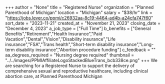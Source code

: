 +++
author = "None"
title = "Registered Nurse"
organization = "Planned Parenthood of Michigan"
location = "Michigan"
salary = "$38/hr"
link = "https://jobs.lever.co/ppmi/c26932aa-8c19-4464-ad4b-a24cfa747f60"
sort_date = "2023-11-21"
created_at = "November 21, 2023"
closing_date = "December 4, 2023"
a_job_type = ["Full Time"]
b_benefits = ["General Benefits","Retirement","Health Insurance","Paid Vacation","Dental","Vision","Disability insurance","Life insurance","FSA","Trans health","Short-term disability insurance","Long-term disability insurance","Abortion procedure funding"]
c_feedback = ""
aa_degrees_required = "Nursing degree required"
thumbnail = "../../images/PPMIAffiliateLogoStackedBlueTrans_bcb338ce.png"
+++
We are searching for a Registered Nurse to support the delivery of comprehensive sexual and reproductive healthcare, including clinical abortion care, at Planned Parenthood Michigan